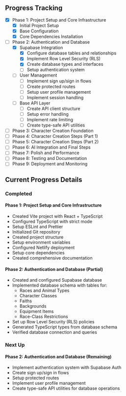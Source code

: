 ## Progress Tracking
- [x] Phase 1: Project Setup and Core Infrastructure
  - [x] Initial Project Setup
  - [x] Base Configuration
  - [x] Core Dependencies Installation
- [ ] Phase 2: Authentication and Database
  - [x] Supabase Integration
    - [x] Configure database tables and relationships
    - [x] Implement Row Level Security (RLS)
    - [x] Create database types and interfaces
    - [ ] Setup authentication system
  - [ ] User Management
    - [ ] Implement sign up/sign in flows
    - [ ] Create protected routes
    - [ ] Setup user profile management
    - [ ] Implement session handling
  - [ ] Base API Layer
    - [ ] Create API client structure
    - [ ] Setup error handling
    - [ ] Implement rate limiting
    - [ ] Create type-safe API utilities
- [ ] Phase 3: Character Creation Foundation
- [ ] Phase 4: Character Creation Steps (Part 1)
- [ ] Phase 5: Character Creation Steps (Part 2)
- [ ] Phase 6: AI Integration and Final Steps
- [ ] Phase 7: Polish and Performance
- [ ] Phase 8: Testing and Documentation
- [ ] Phase 9: Deployment and Monitoring

## Current Progress Details

### Completed
#### Phase 1: Project Setup and Core Infrastructure
- Created Vite project with React + TypeScript
- Configured TypeScript with strict mode
- Setup ESLint and Prettier
- Initialized Git repository
- Created project structure
- Setup environment variables
- Configured Netlify deployment
- Setup core dependencies
- Created comprehensive documentation

#### Phase 2: Authentication and Database (Partial)
- Created and configured Supabase database
- Implemented database schema with tables for:
  - Races and Animal Types
  - Character Classes
  - Faiths
  - Backgrounds
  - Equipment Items
  - Race-Class Restrictions
- Set up Row Level Security (RLS) policies
- Generated TypeScript types from database schema
- Verified database connection and queries

### Next Up
#### Phase 2: Authentication and Database (Remaining)
- Implement authentication system with Supabase Auth
- Create sign up/sign in flows
- Setup protected routes
- Implement user profile management
- Create type-safe API utilities for database operations 